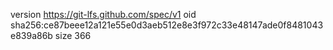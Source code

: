version https://git-lfs.github.com/spec/v1
oid sha256:ce87beee12a121e55e0d3aeb512e8e3f972c33e48147ade0f8481043e839a86b
size 366
